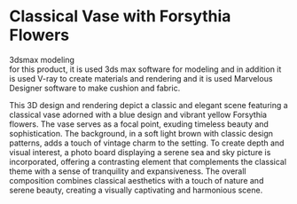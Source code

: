 # Classical Vase with Forsythia Flowers
3dsmax modeling   
for this product, it is used 3ds max software for modeling and in addition it is used V-ray to create materials and rendering and it is used Marvelous Designer software to make cushion and fabric.

This 3D design and rendering depict a classic and elegant scene featuring a classical vase adorned with a blue design and vibrant yellow Forsythia flowers. The vase serves as a focal point, exuding timeless beauty and sophistication. The background, in a soft light brown with classic design patterns, adds a touch of vintage charm to the setting. To create depth and visual interest, a photo board displaying a serene sea and sky picture is incorporated, offering a contrasting element that complements the classical theme with a sense of tranquility and expansiveness. The overall composition combines classical aesthetics with a touch of nature and serene beauty, creating a visually captivating and harmonious scene.
